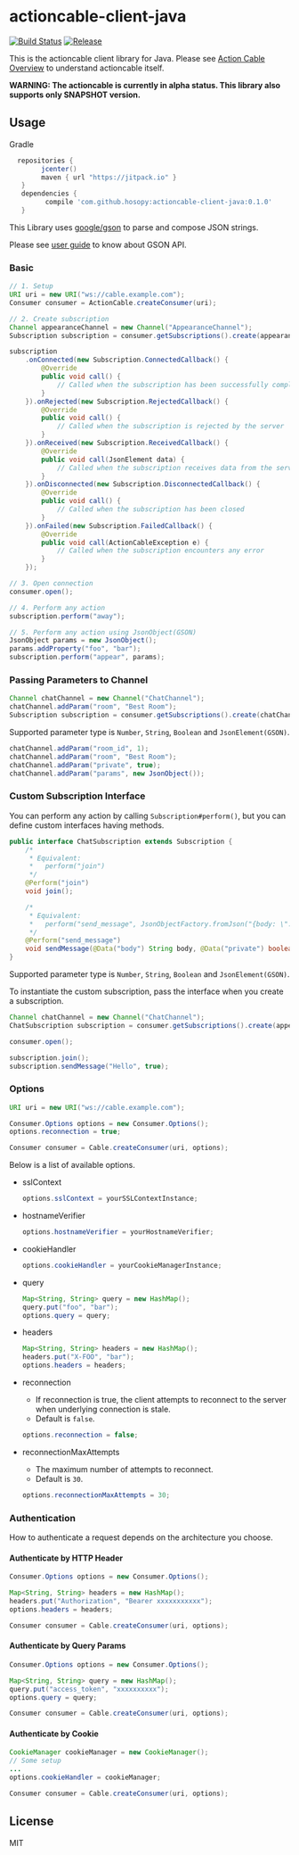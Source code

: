 # actioncable-client-java

[![Build Status](https://travis-ci.org/hosopy/actioncable-client-java.svg)](https://travis-ci.org/hosopy/actioncable-client-java)
[![Release](https://jitpack.io/v/tpmullan/actioncable-client-java.svg)](https://jitpack.io/#tpmullan/actioncable-client-java)

This is the actioncable client library for Java.
Please see [Action Cable Overview](http://guides.rubyonrails.org/action_cable_overview.html) to understand actioncable itself.

**WARNING: The actioncable is currently in alpha status. This library also supports only SNAPSHOT version.**

## Usage

Gradle

```groovy
  repositories {
        jcenter()
        maven { url "https://jitpack.io" }
   }
   dependencies {
         compile 'com.github.hosopy:actioncable-client-java:0.1.0'
   }
```

This Library uses [google/gson](https://github.com/google/gson) to parse and compose JSON strings.

Please see [user guide](https://sites.google.com/site/gson/gson-user-guide) to know about GSON API.

### Basic

```java
// 1. Setup
URI uri = new URI("ws://cable.example.com");
Consumer consumer = ActionCable.createConsumer(uri);

// 2. Create subscription
Channel appearanceChannel = new Channel("AppearanceChannel");
Subscription subscription = consumer.getSubscriptions().create(appearanceChannel);

subscription
    .onConnected(new Subscription.ConnectedCallback() {
        @Override
        public void call() {
            // Called when the subscription has been successfully completed
        }
    }).onRejected(new Subscription.RejectedCallback() {
        @Override
        public void call() {
            // Called when the subscription is rejected by the server
        }
    }).onReceived(new Subscription.ReceivedCallback() {
        @Override
        public void call(JsonElement data) {
            // Called when the subscription receives data from the server
        }
    }).onDisconnected(new Subscription.DisconnectedCallback() {
        @Override
        public void call() {
            // Called when the subscription has been closed
        }
    }).onFailed(new Subscription.FailedCallback() {
        @Override
        public void call(ActionCableException e) {
            // Called when the subscription encounters any error
        }
    });

// 3. Open connection
consumer.open();

// 4. Perform any action
subscription.perform("away");

// 5. Perform any action using JsonObject(GSON)
JsonObject params = new JsonObject();
params.addProperty("foo", "bar");
subscription.perform("appear", params);
```

### Passing Parameters to Channel

```java
Channel chatChannel = new Channel("ChatChannel");
chatChannel.addParam("room", "Best Room");
Subscription subscription = consumer.getSubscriptions().create(chatChannel);
```

Supported parameter type is `Number`, `String`, `Boolean` and `JsonElement(GSON)`.

```java
chatChannel.addParam("room_id", 1);
chatChannel.addParam("room", "Best Room");
chatChannel.addParam("private", true);
chatChannel.addParam("params", new JsonObject());
```

### Custom Subscription Interface

You can perform any action by calling `Subscription#perform()`, but you can define custom interfaces having methods.

```java
public interface ChatSubscription extends Subscription {
    /*
     * Equivalent:
     *   perform("join")
     */
    @Perform("join")
    void join();

    /*
     * Equivalent:
     *   perform("send_message", JsonObjectFactory.fromJson("{body: \"...\", private: true}"))
     */
    @Perform("send_message")
    void sendMessage(@Data("body") String body, @Data("private") boolean isPrivate);
}
```

Supported parameter type is `Number`, `String`, `Boolean` and `JsonElement(GSON)`.

To instantiate the custom subscription, pass the interface when you create a subscription.

```java
Channel chatChannel = new Channel("ChatChannel");
ChatSubscription subscription = consumer.getSubscriptions().create(appearanceChannel, ChatSubscription.class);

consumer.open();

subscription.join();
subscription.sendMessage("Hello", true);
```

### Options

```java
URI uri = new URI("ws://cable.example.com");

Consumer.Options options = new Consumer.Options();
options.reconnection = true;

Consumer consumer = Cable.createConsumer(uri, options);
```

Below is a list of available options.

* sslContext
   
   ```java
   options.sslContext = yourSSLContextInstance;
   ```
   
* hostnameVerifier
   
   ```java
   options.hostnameVerifier = yourHostnameVerifier;
   ```
   
* cookieHandler
   
   ```java
   options.cookieHandler = yourCookieManagerInstance;
   ```
   
* query
   
   ```java
   Map<String, String> query = new HashMap();
   query.put("foo", "bar");
   options.query = query;
   ```
   
* headers
   
   ```java
   Map<String, String> headers = new HashMap();
   headers.put("X-FOO", "bar");
   options.headers = headers;
   ```
   
* reconnection
   * If reconnection is true, the client attempts to reconnect to the server when underlying connection is stale.
   * Default is `false`.
   
   ```java
   options.reconnection = false;
   ```
   
* reconnectionMaxAttempts
   * The maximum number of attempts to reconnect.
   * Default is `30`.
   
   ```java
   options.reconnectionMaxAttempts = 30;
   ```

### Authentication

How to authenticate a request depends on the architecture you choose.

#### Authenticate by HTTP Header

```java
Consumer.Options options = new Consumer.Options();

Map<String, String> headers = new HashMap();
headers.put("Authorization", "Bearer xxxxxxxxxxx");
options.headers = headers;

Consumer consumer = Cable.createConsumer(uri, options);
```

#### Authenticate by Query Params

```java
Consumer.Options options = new Consumer.Options();

Map<String, String> query = new HashMap();
query.put("access_token", "xxxxxxxxxx");
options.query = query;

Consumer consumer = Cable.createConsumer(uri, options);
```

#### Authenticate by Cookie

```java
CookieManager cookieManager = new CookieManager();
// Some setup
...
options.cookieHandler = cookieManager;

Consumer consumer = Cable.createConsumer(uri, options);
```

## License

MIT

